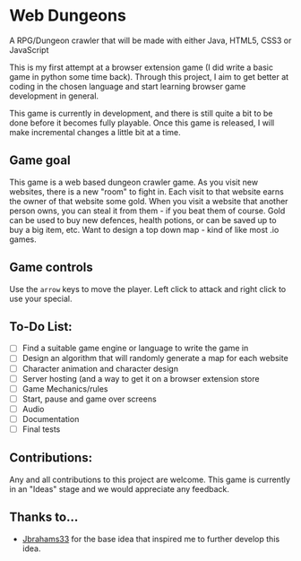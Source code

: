 # Web Dungeons


A RPG/Dungeon crawler that will be made with either Java, HTML5, CSS3 or JavaScript

This is my first attempt at a browser extension game (I did write a basic game in python some time back). Through this project, I aim to get better at coding in the chosen language and start learning browser game development in general.

This game is currently in development, and there is still quite a bit to be done before it becomes fully playable. Once this game is released, I will make incremental changes a little bit at a time.

## Game goal

This game is a web based dungeon crawler game. As you visit new websites, there is a new "room" to fight in. Each visit to that website earns the owner of that website some gold. When you visit a website that another person owns, you can steal it from them - if you beat them of course. Gold can be used to buy new defences, health potions, or can be saved up to buy a big item, etc. Want to design a top down map - kind of like most .io games.

## Game controls

Use the `arrow` keys to move the player. Left click to attack and right click to use your special. 

## To-Do List:

- [ ] Find a suitable game engine or language to write the game in
- [ ] Design an algorithm that will randomly generate a map for each website
- [ ] Character animation and character design
- [ ] Server hosting (and a way to get it on a browser extension store
- [ ] Game Mechanics/rules
- [ ] Start, pause and game over screens
- [ ] Audio
- [ ] Documentation
- [ ] Final tests

## Contributions:

Any and all contributions to this project are welcome. This game is currently in an "Ideas" stage and we would appreciate any feedback.

## Thanks to...

- [Jbrahams33](https://www.reddit.com/r/gameideas/comments/go52bi/rpg_browser_extension_dungeon_crawl_through_the/) for the base idea that inspired me to further develop this idea.
